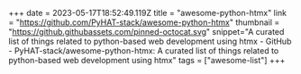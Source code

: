 +++
date = 2023-05-17T18:52:49.119Z
title = "awesome-python-htmx"
link = "https://github.com/PyHAT-stack/awesome-python-htmx"
thumbnail = "https://github.githubassets.com/pinned-octocat.svg"
snippet="A curated list of things related to python-based web development using htmx - GitHub - PyHAT-stack/awesome-python-htmx: A curated list of things related to python-based web development using htmx"
tags = ["awesome-list"]
+++
